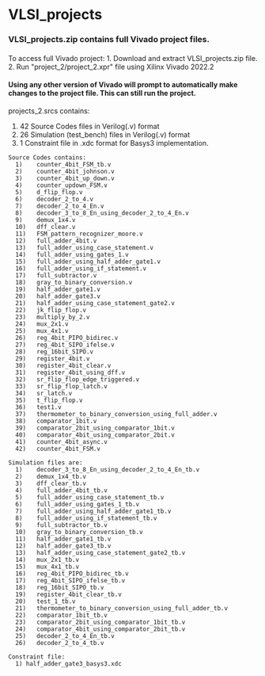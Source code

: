 # VLSI_projects

### VLSI_projects.zip contains full Vivado project files.
#### 
To access full Vivado project:
      1. Download and extract VLSI_projects.zip file.
      2. Run "project_2/project_2.xpr" file using Xilinx Vivado 2022.2 
####  
####    Using any other version of Vivado will prompt to automatically make changes to the project file. This can still run the project.



projects_2.srcs contains:
  1. 42 Source Codes files in Verilog(.v) format
  2. 26 Simulation (test_bench) files in Verilog(.v) format
  3. 1 Constraint file in .xdc format for Basys3 implementation.

    Source Codes contains:
      1)	counter_4bit_FSM_tb.v
      2)	counter_4bit_johnson.v
      3)	counter_4bit_up_down.v
      4)	counter_updown_FSM.v
      5)	d_flip_flop.v
      6)	decoder_2_to_4.v
      7)	decoder_2_to_4_En.v
      8)	decoder_3_to_8_En_using_decoder_2_to_4_En.v
      9)	demux_1x4.v
      10)	dff_clear.v
      11)	FSM_pattern_recognizer_moore.v
      12)	full_adder_4bit.v
      13)	full_adder_using_case_statement.v
      14)	full_adder_using_gates_1.v
      15)	full_adder_using_half_adder_gate1.v
      16)	full_adder_using_if_statement.v
      17)	full_subtractor.v
      18)	gray_to_binary_conversion.v
      19)	half_adder_gate1.v
      20)	half_adder_gate3.v
      21)	half_adder_using_case_statement_gate2.v
      22)	jk_flip_flop.v
      23)	multiply_by_2.v
      24)	mux_2x1.v
      25)	mux_4x1.v
      26)	reg_4bit_PIPO_bidirec.v
      27)	reg_4bit_SIPO_ifelse.v
      28)	reg_16bit_SIPO.v
      29)	register_4bit.v
      30)	register_4bit_clear.v
      31)	register_4bit_using_dff.v
      32)	sr_flip_flop_edge_triggered.v
      33)	sr_flip_flop_latch.v
      34)	sr_latch.v
      35)	t_flip_flop.v
      36)	test1.v
      37)	thermometer_to_binary_conversion_using_full_adder.v
      38)	comparator_1bit.v
      39)	comparator_2bit_using_comparator_1bit.v
      40)	comparator_4bit_using_comparator_2bit.v
      41)	counter_4bit_async.v
      42)	counter_4bit_FSM.v
    
    Simulation files are:
      1)	decoder_3_to_8_En_using_decoder_2_to_4_En_tb.v
      2)	demux_1x4_tb.v
      3)	dff_clear_tb.v
      4)	full_adder_4bit_tb.v
      5)	full_adder_using_case_statement_tb.v
      6)	full_adder_using_gates_1_tb.v
      7)	full_adder_using_half_adder_gate1_tb.v
      8)	full_adder_using_if_statement_tb.v
      9)	full_subtractor_tb.v
      10)	gray_to_binary_conversion_tb.v
      11)	half_adder_gate1_tb.v
      12)	half_adder_gate3_tb.v
      13)	half_adder_using_case_statement_gate2_tb.v
      14)	mux_2x1_tb.v
      15)	mux_4x1_tb.v
      16)	reg_4bit_PIPO_bidirec_tb.v
      17)	reg_4bit_SIPO_ifelse_tb.v
      18)	reg_16bit_SIPO_tb.v
      19)	register_4bit_clear_tb.v
      20)	test_1_tb.v
      21)	thermometer_to_binary_conversion_using_full_adder_tb.v
      22)	comparator_1bit_tb.v
      23)	comparator_2bit_using_comparator_1bit_tb.v
      24)	comparator_4bit_using_comparator_2bit_tb.v
      25)	decoder_2_to_4_En_tb.v
      26)	decoder_2_to_4_tb.v
    
    Constraint file:
      1) half_adder_gate3_basys3.xdc
